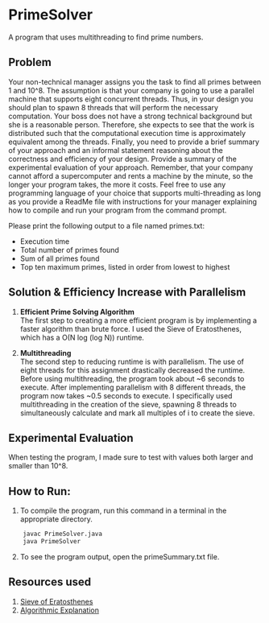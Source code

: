 # PrimeSolver
A program that uses multithreading to find prime numbers.

## Problem 
Your non-technical manager assigns you the task to find all primes between 1 and 10^8.  The assumption is that your company is going to use a parallel machine that supports eight concurrent threads. Thus, in your design you should plan to spawn 8 threads that will perform the necessary computation. Your boss does not have a strong technical background but she is a reasonable person. Therefore, she expects to see that the work is distributed such that the computational execution time is approximately equivalent among the threads. Finally, you need to provide a brief summary of your approach and an informal statement reasoning about the correctness and efficiency of your design. Provide a summary of the experimental evaluation of your approach. Remember, that your company cannot afford a supercomputer and rents a machine by the minute, so the longer your program takes, the more it costs. Feel free to use any programming language of your choice that supports multi-threading as long as you provide a ReadMe file with instructions for your manager explaining how to compile and run your program from the command prompt.  

Please print the following output to a file named primes.txt:
- Execution time
- Total number of primes found
- Sum of all primes found
- Top ten maximum primes, listed in order from lowest to highest

## Solution & Efficiency Increase with Parallelism
1. **Efficient Prime Solving Algorithm**   
The first step to creating a more efficient program is by implementing a faster algorithm than brute force.
I used the Sieve of Eratosthenes, which has a O(N log (log N)) runtime.

2. **Multithreading**   
The second step to reducing runtime is with parallelism. The use of eight threads for this assignment drastically 
decreased the runtime. Before using multithreading, the program took about ~6 seconds to execute. After implementing parallelism with 8 different threads, the program now takes ~0.5 seconds to execute. I specifically used multithreading in the creation of the sieve, spawning
8 threads to simultaneously calculate and mark all multiples of i to create the sieve.  

## Experimental Evaluation
When testing the program, I made sure to test with values both larger and smaller than 10^8. 

## How to Run: 
1. To compile the program, run this command in a terminal in the appropriate directory. 
```bash
    javac PrimeSolver.java
    java PrimeSolver
```
2. To see the program output, open the primeSummary.txt file. 

## Resources used
1. [Sieve of Eratosthenes](https://www.geeksforgeeks.org/sieve-of-eratosthenes/)
2. [Algorithmic Explanation](https://www.massey.ac.nz/~mjjohnso/notes/59735/seminars/01077635.pdf)